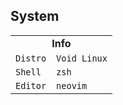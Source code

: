 <h2>System</h2>

<table>
  <tr>
    <td align="center" colspan="2"><b>Info</b></td>
  </tr>
  <tr></tr>
  <tr>
    <td><code>Distro</code></td>
    <td><code>Void Linux</code></td>
  </tr>
  <tr></tr>
  <tr>
    <td><code>Shell</code></td>
    <td><code>zsh</code></td>
  </tr>
  <tr></tr>
  <tr>
    <td><code>Editor</code></td>
    <td><code>neovim</code></td>
  </tr>
</table>
